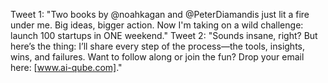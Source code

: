 Tweet 1: "Two books by @noahkagan and @PeterDiamandis just lit a fire under me. Big ideas, bigger action. Now I'm taking on a wild challenge: launch 100 startups in ONE weekend."
Tweet 2: "Sounds insane, right? But here’s the thing: I’ll share every step of the process—the tools, insights, wins, and failures. Want to follow along or join the fun? Drop your email here: [www.ai-qube.com]."